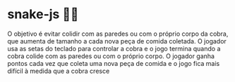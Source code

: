 # snake-js 🐍🍎
O objetivo é evitar colidir com as paredes ou com o próprio corpo da cobra, que aumenta de tamanho a cada nova peça de comida coletada. O jogador usa as setas do teclado para controlar a cobra e o jogo termina quando a cobra colide com as paredes ou com o próprio corpo. O jogador ganha pontos cada vez que coleta uma nova peça de comida e o jogo fica mais difícil à medida que a cobra cresce
